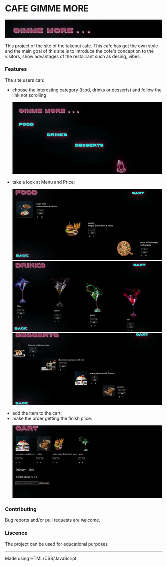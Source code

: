 <h1>CAFE GIMME MORE </h1>

![cafe](0.png)

This  project of the site of the takeout cafe.
This cafe has got the own style and the main goal of this site is to introduce the cofe's conception to the visitors, show advantages of the restaurant such as desing, vibes.
<br>
<h3>Features</h3>
The site users can: 
<ul>
<li> choose the interesting category (food, drinks or desserts) and follow the link not scrolling </li>

![cafe](1.png)
<li> take a look at Menu and Price;</li>

![cafe](2.png)
![cafe](3.png)
![cafe](4.png)

<li> add the item to the cart;</li>
<li> make the order getting the finish price.</li>

![cafe](5.png)
</ul>

<h3>Contributing</h3>
Bug reports and/or pull requests are welcome.

<h3>Liscence</h3>
The project can be used for educational purposes 

-----

Made using HTML/CSS/JavaScript



